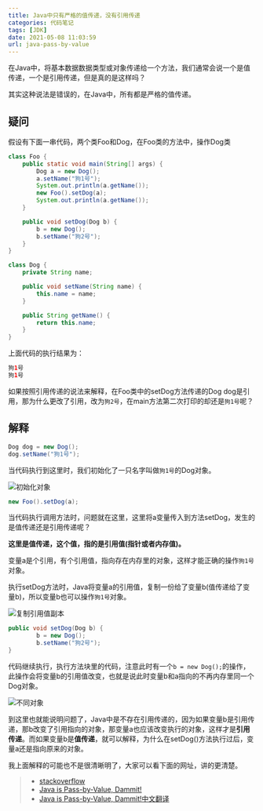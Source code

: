 ```yaml
---
title: Java中只有严格的值传递，没有引用传递
categories: 代码笔记
tags: [JDK]
date: 2021-05-08 11:03:59
url: java-pass-by-value
---
```


在Java中，将基本数据数据类型或对象传递给一个方法，我们通常会说一个是值传递，一个是引用传递，但是真的是这样吗？

<!--more-->

其实这种说法是错误的，在Java中，所有都是严格的值传递。

## 疑问

假设有下面一串代码，两个类Foo和Dog，在Foo类的方法中，操作Dog类

```java
class Foo {
    public static void main(String[] args) {
        Dog a = new Dog();
        a.setName("狗1号");
        System.out.println(a.getName());
        new Foo().setDog(a);
        System.out.println(a.getName());
    }

    public void setDog(Dog b) {
        b = new Dog();
        b.setName("狗2号");
    }
}

class Dog {
    private String name;

    public void setName(String name) {
        this.name = name;
    }

    public String getName() {
        return this.name;
    }
}
```

上面代码的执行结果为：

```java
狗1号
狗1号
```

如果按照引用传递的说法来解释，在Foo类中的setDog方法传递的Dog dog是引用，那为什么更改了引用，改为`狗2号`，在main方法第二次打印的却还是`狗1号`呢？

## 解释

```java
Dog dog = new Dog();
dog.setName("狗1号");
```

当代码执行到这里时，我们初始化了一只名字叫做`狗1号`的Dog对象。

![初始化对象](/images/hexo/48/2021-05-08-23-16.png)

```java
new Foo().setDog(a);
```

当代码执行调用方法时，问题就在这里，这里将a变量传入到方法setDog，发生的是值传递还是引用传递呢？

**这里是值传递，这个值，指的是引用值(指针或者内存值)。**

变量a是个引用，有个引用值，指向存在内存里的对象，这样才能正确的操作`狗1号`对象。

执行setDog方法时，Java将变量a的引用值，复制一份给了变量b(值传递给了变量b)，所以变量b也可以操作`狗1号`对象。

![复制引用值副本](/images/hexo/48/2021-05-08_23-20.png)

```java
public void setDog(Dog b) {
        b = new Dog();
        b.setName("狗2号");
}
```

代码继续执行，执行方法块里的代码，注意此时有一个`b = new Dog();`的操作，此操作会将变量b的引用值改变，也就是说此时变量b和a指向的不再内存里同一个Dog对象。

![不同对象](/images/hexo/48/2021-05-08_23-21.png)

到这里也就能说明问题了，Java中是不存在引用传递的，因为如果变量b是引用传递，那b改变了引用指向的对象，那变量a也应该改变执行的对象，这样才是**引用传递**。而如果变量b是**值传递**，就可以解释，为什么在setDog()方法执行过后，变量a还是指向原来的对象。

我上面解释的可能也不是很清晰明了，大家可以看下面的网址，讲的更清楚。

> * [stackoverflow](https://stackoverflow.com/questions/40480/is-java-pass-by-reference-or-pass-by-value)
> * [Java is Pass-by-Value, Dammit!](http://www.javadude.com/articles/passbyvalue.htm)
> * [Java is Pass-by-Value, Dammit!中文翻译](https://blog.csdn.net/FIRE_TRAY/article/details/50649569)

